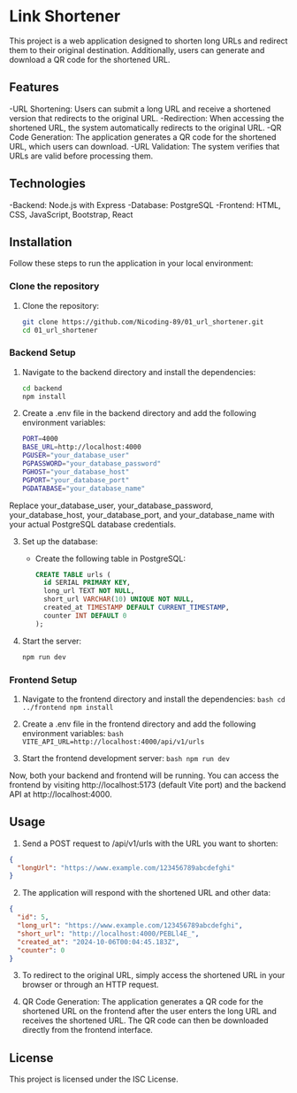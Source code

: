# Link Shortener
This project is a web application designed to shorten long URLs and redirect them to their original destination. Additionally, users can generate and download a QR code for the shortened URL.

## Features
-URL Shortening: Users can submit a long URL and receive a shortened version that redirects to the original URL.
-Redirection: When accessing the shortened URL, the system automatically redirects to the original URL.
-QR Code Generation: The application generates a QR code for the shortened URL, which users can download.
-URL Validation: The system verifies that URLs are valid before processing them.

## Technologies 
-Backend: Node.js with Express
-Database: PostgreSQL
-Frontend: HTML, CSS, JavaScript, Bootstrap, React

## Installation
Follow these steps to run the application in your local environment:

### Clone the repository
1. Clone the repository:
    ```bash
    git clone https://github.com/Nicoding-89/01_url_shortener.git
    cd 01_url_shortener
    ```
### Backend Setup
1. Navigate to the backend directory and install the dependencies:
    ```bash
    cd backend
    npm install
    ```

2. Create a .env file in the backend directory and add the following environment variables:
    ```bash
    PORT=4000
    BASE_URL=http://localhost:4000
    PGUSER="your_database_user"
    PGPASSWORD="your_database_password"
    PGHOST="your_database_host"
    PGPORT="your_database_port"
    PGDATABASE="your_database_name"
    ```
  Replace your_database_user, your_database_password, your_database_host, your_database_port, and your_database_name with your actual PostgreSQL database credentials.


3. Set up the database:
    - Create the following table in PostgreSQL:
        ```sql
        CREATE TABLE urls (
          id SERIAL PRIMARY KEY,
          long_url TEXT NOT NULL,
          short_url VARCHAR(10) UNIQUE NOT NULL,
          created_at TIMESTAMP DEFAULT CURRENT_TIMESTAMP,
          counter INT DEFAULT 0
        );
        ```

4. Start the server:
    ```bash
    npm run dev
    ```

### Frontend Setup
  1. Navigate to the frontend directory and install the dependencies:
    ```bash
    cd ../frontend
    npm install
    ```

  2. Create a .env file in the frontend directory and add the following environment variables:
    ```bash
    VITE_API_URL=http://localhost:4000/api/v1/urls
    ```
  
  3. Start the frontend development server:
    ```bash
    npm run dev
    ```

Now, both your backend and frontend will be running. You can access the frontend by visiting http://localhost:5173 (default Vite port) and the backend API at http://localhost:4000.

## Usage
  1. Send a POST request to /api/v1/urls with the URL you want to shorten:
  ```json
  {
    "longUrl": "https://www.example.com/123456789abcdefghi"
  }
  ```

  2. The application will respond with the shortened URL and other data:
  ```json
  {
    "id": 5,
    "long_url": "https://www.example.com/123456789abcdefghi",
    "short_url": "http://localhost:4000/PEBLl4E_",
    "created_at": "2024-10-06T00:04:45.183Z",
    "counter": 0
  }
  ```

  3. To redirect to the original URL, simply access the shortened URL in your browser or through an HTTP request.

  4. QR Code Generation: The application generates a QR code for the shortened URL on the frontend after the user enters the long URL and receives the shortened URL. The QR code can then be downloaded directly from the frontend interface.
  
## License
  This project is licensed under the ISC License.